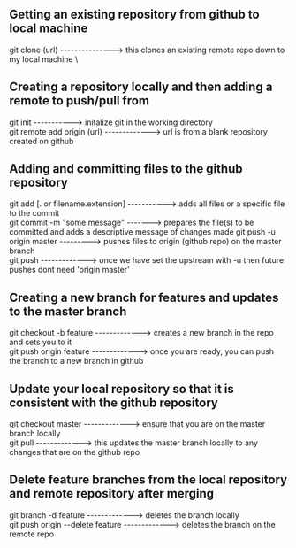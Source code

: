 ## Getting an existing repository from github to local machine

git clone (url) ---------------> this clones an existing remote repo down to my local machine \

## Creating a repository locally and then adding a remote to push/pull from

git init -----------> initalize git in the working directory \
git remote add origin (url) -------------> url is from a blank repository created on github

## Adding and committing files to the github repository

git add [. or filename.extension] -----------> adds all files or a specific file to the commit \
git commit -m "some message" -------> prepares the file(s) to be committed and adds a descriptive message of changes made
git push -u origin master ---------> pushes files to origin (github repo) on the master branch \
git push -------------> once we have set the upstream with -u then future pushes dont need 'origin master'

## Creating a new branch for features and updates to the master branch

git checkout -b feature -------------> creates a new branch in the repo and sets you to it \
git push origin feature -------------> once you are ready, you can push the branch to a new branch in github

<!-- Now we will make a pull request from github to review the feature, comment on it, and merge to the master branch -->

## Update your local repository so that it is consistent with the github repository

git checkout master -------------> ensure that you are on the master branch locally \
git pull -------------> this updates the master branch locally to any changes that are on the github repo

## Delete feature branches from the local repository and remote repository after merging

git branch -d feature -------------> deletes the branch locally \
git push origin --delete feature -------------> deletes the branch on the remote repo

